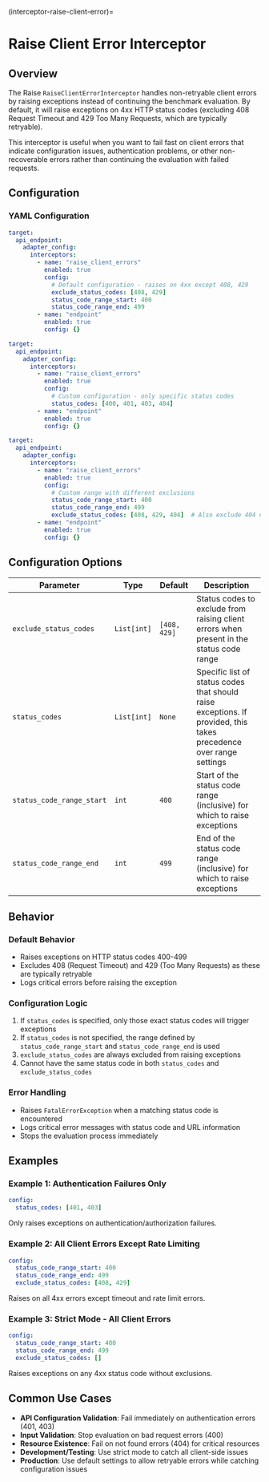 (interceptor-raise-client-error)=
# Raise Client Error Interceptor

## Overview

The Raise `RaiseClientErrorInterceptor` handles non-retryable client errors by raising exceptions instead of continuing the benchmark evaluation. By default, it will raise exceptions on 4xx HTTP status codes (excluding 408 Request Timeout and 429 Too Many Requests, which are typically retryable).

This interceptor is useful when you want to fail fast on client errors that indicate configuration issues, authentication problems, or other non-recoverable errors rather than continuing the evaluation with failed requests.

## Configuration

### YAML Configuration

```yaml
target:
  api_endpoint:
    adapter_config:
      interceptors:
        - name: "raise_client_errors"
          enabled: true
          config:
            # Default configuration - raises on 4xx except 408, 429
            exclude_status_codes: [408, 429]
            status_code_range_start: 400
            status_code_range_end: 499
        - name: "endpoint"
          enabled: true
          config: {}
```

```yaml
target:
  api_endpoint:
    adapter_config:
      interceptors:
        - name: "raise_client_errors"
          enabled: true
          config:
            # Custom configuration - only specific status codes
            status_codes: [400, 401, 403, 404]
        - name: "endpoint"
          enabled: true
          config: {}
```

```yaml
target:
  api_endpoint:
    adapter_config:
      interceptors:
        - name: "raise_client_errors"
          enabled: true
          config:
            # Custom range with different exclusions
            status_code_range_start: 400
            status_code_range_end: 499
            exclude_status_codes: [408, 429, 404]  # Also exclude 404 not found
        - name: "endpoint"
          enabled: true
          config: {}
```

## Configuration Options

| Parameter | Type | Default | Description |
|-----------|------|---------|-------------|
| `exclude_status_codes` | `List[int]` | `[408, 429]` | Status codes to exclude from raising client errors when present in the status code range |
| `status_codes` | `List[int]` | `None` | Specific list of status codes that should raise exceptions. If provided, this takes precedence over range settings |
| `status_code_range_start` | `int` | `400` | Start of the status code range (inclusive) for which to raise exceptions |
| `status_code_range_end` | `int` | `499` | End of the status code range (inclusive) for which to raise exceptions |

## Behavior

### Default Behavior
- Raises exceptions on HTTP status codes 400-499
- Excludes 408 (Request Timeout) and 429 (Too Many Requests) as these are typically retryable
- Logs critical errors before raising the exception

### Configuration Logic
1. If `status_codes` is specified, only those exact status codes will trigger exceptions
2. If `status_codes` is not specified, the range defined by `status_code_range_start` and `status_code_range_end` is used
3. `exclude_status_codes` are always excluded from raising exceptions
4. Cannot have the same status code in both `status_codes` and `exclude_status_codes`

### Error Handling
- Raises `FatalErrorException` when a matching status code is encountered
- Logs critical error messages with status code and URL information
- Stops the evaluation process immediately

## Examples

### Example 1: Authentication Failures Only
```yaml
config:
  status_codes: [401, 403]
```
Only raises exceptions on authentication/authorization failures.

### Example 2: All Client Errors Except Rate Limiting
```yaml
config:
  status_code_range_start: 400
  status_code_range_end: 499
  exclude_status_codes: [408, 429]
```
Raises on all 4xx errors except timeout and rate limit errors.

### Example 3: Strict Mode - All Client Errors
```yaml
config:
  status_code_range_start: 400
  status_code_range_end: 499
  exclude_status_codes: []
```
Raises exceptions on any 4xx status code without exclusions.

## Common Use Cases

- **API Configuration Validation**: Fail immediately on authentication errors (401, 403)
- **Input Validation**: Stop evaluation on bad request errors (400)
- **Resource Existence**: Fail on not found errors (404) for critical resources
- **Development/Testing**: Use strict mode to catch all client-side issues
- **Production**: Use default settings to allow retryable errors while catching configuration issues
